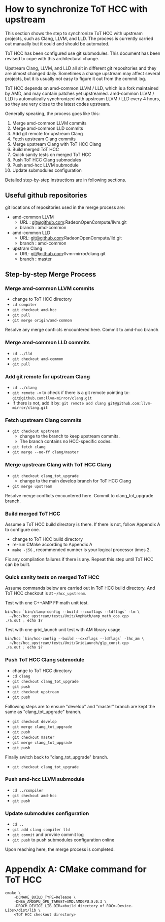 How to synchronize ToT HCC with upstream
========================================
This section shows the step to synchronize ToT HCC with upstream projects, such
as Clang, LLVM, and LLD. The process is currently carried out manually but it
could and should be automated.

ToT HCC has been configured use git submodules. This document has been revised
to cope with this architectural change.

Upstream Clang, LLVM, and LLD all sit in different git repositories and they
are almost changed daily. Sometimes a change upstream may affect several
projects, but it is usually not easy to figure it out from the commit log.

ToT HCC depends on amd-common LLVM / LLD, which is a fork maintained by AMD,
and may contain patches yet upstreamed. amd-common LLVM / LLD is automatically
synchronized with upstream LLVM / LLD every 4 hours, so they are very close to
the latest codes upstream.

Generally speaking, the process goes like this:

 1. Merge amd-common LLVM commits
 2. Merge amd-common LLD commits
 3. Add git remote for upstream Clang
 4. Fetch upstream Clang commits
 5. Merge upstream Clang with ToT HCC Clang
 6. Build merged ToT HCC
 7. Quick sanity tests on merged ToT HCC
 8. Push ToT HCC Clang submodules
 9. Push amd-hcc LLVM submodule
10. Update submodules configuration

Detailed step-by-step instructions are in following sections.

Useful github repositories
------------------------------------
git locations of repositories used in the merge process are:
- amd-common LLVM
  - URL : git@github.com:RadeonOpenCompute/llvm.git
  - branch : amd-common
- amd-common LLD
  - URL: git@github.com:RadeonOpenCompute/lld.git
  - branch : amd-common
- upstram Clang
  - URL: git@github.com:llvm-mirror/clang.git
  - branch : master

Step-by-step Merge Process
------------------------------------
### Merge amd-common LLVM commits

- change to ToT HCC directory
- `cd compiler`
- `git checkout amd-hcc`
- `git pull`
- `git merge origin/amd-common`

Resolve any merge conflicts encountered here. Commit to amd-hcc branch.

### Merge amd-common LLD commits

- `cd ../lld`
- `git checkout amd-common`
- `git pull`

### Add git remote for upstream Clang

- `cd ../clang`
- `git remote -v` to check if there is a git remote pointing to:
  `git@github.com:llvm-mirror/clang.git`
- If there is not, add it by:
  `git remote add clang git@github.com:llvm-mirror/clang.git`

### Fetch upstream Clang commits

- `git checkout upstream`
  - change to the branch to keep upstream commits.
  - The branch contains no HCC-specific codes.
- `git fetch clang`
- `git merge --no-ff clang/master`

### Merge upstream Clang with ToT HCC Clang

- `git checkout clang_tot_upgrade`
  - change to the main develop branch for ToT HCC Clang
- `git merge upstream`

Resolve merge conflicts encountered here. Commit to clang_tot_upgrade branch.

### Build merged ToT HCC
Assume a ToT HCC build directory is there. If there is not, follow Appendix A
to configure one.

- change to ToT HCC build directory
- re-run CMake according to Appendix A
- `make -j56` , recommended number is your logical processor times 2.

Fix any compilation failures if there is any. Repeat this step until ToT HCC
can be built.

### Quick sanity tests on merged ToT HCC
Assume commands below are carried out in ToT HCC build directory. And ToT HCC
checkout is at `~/hcc_upstream`.

Test with one C++AMP FP math unit test.
```
bin/hcc `bin/clamp-config --build --cxxflags --ldflags` -lm \
  ~/hcc/hcc_upstream/tests/Unit/AmpMath/amp_math_cos.cpp
./a.out ; echo $?
```

Test with one grid_launch unit test with AM library usage.
```
bin/hcc `bin/hcc-config --build --cxxflags --ldflags` -lhc_am \
  ~/hcc/hcc_upstream/tests/Unit/GridLaunch/glp_const.cpp
./a.out ; echo $?
```

### Push ToT HCC Clang submodule

- change to ToT HCC directory
- `cd clang`
- `git checkout clang_tot_upgrade`
- `git push`
- `git checkout upstream`
- `git push`

Following steps are to ensure "develop" and "master" branch are kept the same
as "clang_tot_upgrade" branch.
- `git checkout develop`
- `git merge clang_tot_upgrade`
- `git push`
- `git checkout master`
- `git merge clang_tot_upgrade`
- `git push`

Finally switch back to "clang_tot_upgrade" branch.
- `git checkout clang_tot_upgrade`

### Push amd-hcc LLVM submodule

- `cd ../compiler`
- `git checkout amd-hcc`
- `git push`

### Update submodules configuration

- `cd ..`
- `git add clang compiler lld`
- `git commit` and provide commit log
- `git push` to push submodules configuration online

Upon reaching here, the merge process is completed.

Appendix A: CMake command for ToT HCC
=====================================

```
cmake \
    -DCMAKE_BUILD_TYPE=Release \
    -DHSA_AMDGPU_GPU_TARGET=AMD:AMDGPU:8:0:3 \
    -DROCM_DEVICE_LIB_DIR=<build directory of ROCm-Device-Libs>/dist/lib \
    <ToT HCC checkout directory>
```
